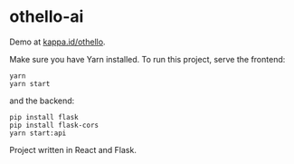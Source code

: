 # othello-ai
Demo at [kappa.id/othello](https://kappa.id/othello).

Make sure you have Yarn installed.
To run this project, serve the frontend:
```
yarn
yarn start
```

and the backend:

```
pip install flask
pip install flask-cors
yarn start:api
```

Project written in React and Flask.
